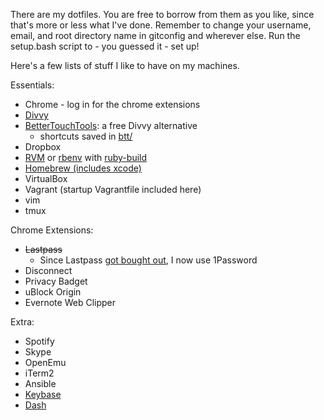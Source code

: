 There are my dotfiles. You are free to borrow from them as you like, since that's more or less what I've done. Remember to change your username, email, and root directory name in gitconfig and wherever else. Run the setup.bash script to - you guessed it - set up!

Here's a few lists of stuff I like to have on my machines.

Essentials:
  - Chrome - log in for the chrome extensions
  - [Divvy][divvy-link]
  - [BetterTouchTools][btt-link]: a free Divvy alternative
    - shortcuts saved in [btt/](./btt)
  - Dropbox
  - [RVM][rvm-link] or [rbenv][rbenv-link] with [ruby-build][ruby-build-link]
  - [Homebrew (includes xcode)][homebrew-link]
  - VirtualBox
  - Vagrant (startup Vagrantfile included here)
  - vim
  - tmux

Chrome Extensions:
  - ~~Lastpass~~
    - Since Lastpass [got bought out][lastpass-bought-out-link], I now use 1Password
  - Disconnect
  - Privacy Badget
  - uBlock Origin
  - Evernote Web Clipper

Extra:
  - Spotify
  - Skype
  - OpenEmu
  - iTerm2
  - Ansible
  - [Keybase][keybase-link]
  - [Dash][dash-link]

[divvy-link]: http://mizage.com/divvy/
[rvm-link]: https://rvm.io/
[homebrew-link]: http://brew.sh/
[keybase-link]: https://keybase.io/
[dash-link]: https://kapeli.com/dash
[btt-link]: http://www.boastr.net/
[rbenv-link]: https://github.com/sstephenson/rbenv#installation
[ruby-build-link]: https://github.com/sstephenson/ruby-build#installation
[lastpass-bought-out-link]: https://blog.lastpass.com/2015/10/lastpass-joins-logmein.html/
